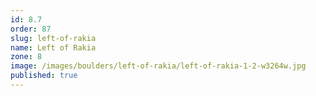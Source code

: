 ```yaml
---
id: 8.7
order: 87
slug: left-of-rakia
name: Left of Rakia
zone: 8
image: /images/boulders/left-of-rakia/left-of-rakia-1-2-w3264w.jpg
published: true
---
```

